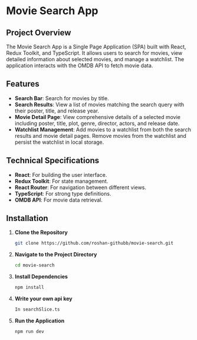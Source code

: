 # Movie Search App

## Project Overview

The Movie Search App is a Single Page Application (SPA) built with React, Redux Toolkit, and TypeScript. It allows users to search for movies, view detailed information about selected movies, and manage a watchlist. The application interacts with the OMDB API to fetch movie data.

## Features

- **Search Bar**: Search for movies by title.
- **Search Results**: View a list of movies matching the search query with their poster, title, and release year.
- **Movie Detail Page**: View comprehensive details of a selected movie including poster, title, plot, genre, director, actors, and release date.
- **Watchlist Management**: Add movies to a watchlist from both the search results and movie detail pages. Remove movies from the watchlist and persist the watchlist in local storage.

## Technical Specifications

- **React**: For building the user interface.
- **Redux Toolkit**: For state management.
- **React Router**: For navigation between different views.
- **TypeScript**: For strong type definitions.
- **OMDB API**: For movie data retrieval.

## Installation

1. **Clone the Repository**

   ```bash
   git clone https://github.com/roshan-githubb/movie-search.git
2. **Navigate to the Project Directory**
   ```bash
   cd movie-search
3. **Install Dependencies**
   ```bash
   npm install
4. **Write your own api key**
   ```bash
   In searchSlice.ts
5. **Run the Application**
   ```bash
   npm run dev
